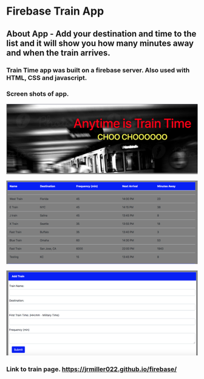 # Firebase Train App

## About App - Add your destination and time to the list and it will show you how many minutes away and when the train arrives. 

### Train Time app was built on a firebase server. Also used with HTML, CSS and javascript.

### Screen shots of app.

![alt text](/assets/images/subway-screenshot.png)

![alt text](/assets/images/train-log.png)

![alt text](/assets/images/train-input.png)

### Link to train page.  https://jrmiller022.github.io/firebase/

